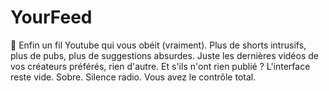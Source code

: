 # YourFeed
🎥 Enfin un fil Youtube qui vous obéit (vraiment).
Plus de shorts intrusifs, plus de pubs, plus de suggestions absurdes.
Juste les dernières vidéos de vos créateurs préférés, rien d'autre.
Et s'ils n'ont rien publié ? L'interface reste vide. Sobre. Silence radio.
Vous avez le contrôle total.
